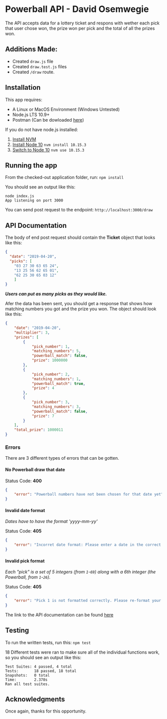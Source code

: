 # Powerball API - David Osemwegie

The API accepts data for a lottery ticket and respons with wether each pick that user chose won, the prize won per pick and the total of all the prizes won.

## Additions Made:
- Created `draw.js` file
- Created `draw.test.js` files
- Created `/draw` route.

## Installation
This app requires:

- A Linux or MacOS Environment (Windows Untested)
- Node.js LTS 10.9+
- Postman (Can be dowloaded [here](https://www.getpostman.com/))

If you do not have node.js installed: 
  1. [Install NVM](https://github.com/creationix/nvm#installation)
  2. [Install Node 10](https://github.com/creationix/nvm#usage) `nvm install 10.15.3`
  3. [Switch to Node 10](https://github.com/creationix/nvm#usage) `nvm use 10.15.3`

## Running the app

From the checked-out application folder, run:
`npm install`

You should see an output like this:
```
node index.js
App listening on port 3000
```
You can send post request to the endpoint:
`http://localhost:3000/draw`

## API Documentation

The body of end post request should contain the **Ticket** object that looks like this:
```json
{
  "date": "2019-04-20",
  "picks": [
    "03 27 30 63 65 24", 
    "13 25 56 62 65 01", 
    "62 25 30 65 03 12"
    ]
}
```
***Users can put as many picks as they would like.***

Afer the data has been sent, you should get a response that shows how matching numbers you got and the prize you won. The object should look like this:
```json
{
    "date": "2019-04-20",
    "multiplier": 3,
    "prizes": [
        {
            "pick_number": 1,
            "matching_numbers": 5,
            "powerball_match": false,
            "prize": 1000000
        },
        {
            "pick_number": 2,
            "matching_numbers": 1,
            "powerball_match": true,
            "prize": 4
        },
        {
            "pick_number": 3,
            "matching_numbers": 3,
            "powerball_match": false,
            "prize": 7
        }
    ],
    "total_prize": 1000011
}
```
### Errors
There are 3 different types of errors that can be gotten.

#### No Powerball draw that date
Status Code: **400**
```json
{
    "error": "Powerball numbers have not been chosen for that date yet"
}
```

#### Invalid date format
*Dates have to have the format 'yyyy-mm-yy'*

Status Code: **405**
```json
{
    "error": "Incorret date format: Please enter a date in the correct format: yyyy-mm-dd"
}
```

#### Invalid pick format
*Each "pick" is a set of 5 integers (from `1`-`69`) along with a 6th integer (the Powerball, from `1`-`26`).*

Status Code: **405**
```json
{
    "error": "Pick 1 is not formatted correctly. Please re-format your picks: '## ## ## ## ## aa'. '##' must be less then 69 and 'aa' must be less then 26."
}
```

The link to the API documentation can be found [here](https://app.swaggerhub.com/apis-docs/David31/powerball/1.0.0-oas3) 

## Testing
To run the written tests, run this:
`npm test`

18 Different tests were ran to make sure all of the individual functions work, so you should see an output like this:
```
Test Suites: 4 passed, 4 total
Tests:       18 passed, 18 total
Snapshots:   0 total
Time:        2.378s
Ran all test suites.
```

## Acknowledgments
Once again, thanks for this opportunity.